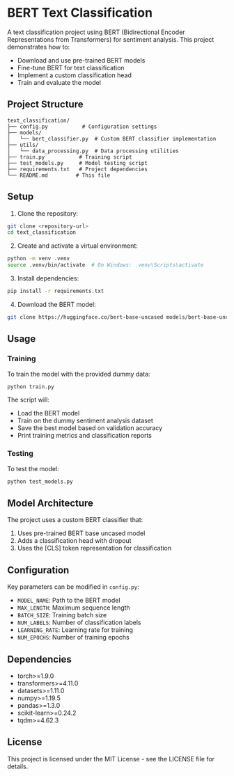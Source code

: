# BERT Text Classification

A text classification project using BERT (Bidirectional Encoder Representations from Transformers) for sentiment analysis. This project demonstrates how to:
- Download and use pre-trained BERT models
- Fine-tune BERT for text classification
- Implement a custom classification head
- Train and evaluate the model

## Project Structure

```
text_classification/
├── config.py           # Configuration settings
├── models/
│   └── bert_classifier.py  # Custom BERT classifier implementation
├── utils/
│   └── data_processing.py  # Data processing utilities
├── train.py           # Training script
├── test_models.py     # Model testing script
├── requirements.txt   # Project dependencies
└── README.md         # This file
```

## Setup

1. Clone the repository:
```bash
git clone <repository-url>
cd text_classification
```

2. Create and activate a virtual environment:
```bash
python -m venv .venv
source .venv/bin/activate  # On Windows: .venv\Scripts\activate
```

3. Install dependencies:
```bash
pip install -r requirements.txt
```

4. Download the BERT model:
```bash
git clone https://huggingface.co/bert-base-uncased models/bert-base-uncased
```

## Usage

### Training

To train the model with the provided dummy data:
```bash
python train.py
```

The script will:
- Load the BERT model
- Train on the dummy sentiment analysis dataset
- Save the best model based on validation accuracy
- Print training metrics and classification reports

### Testing

To test the model:
```bash
python test_models.py
```

## Model Architecture

The project uses a custom BERT classifier that:
1. Uses pre-trained BERT base uncased model
2. Adds a classification head with dropout
3. Uses the [CLS] token representation for classification

## Configuration

Key parameters can be modified in `config.py`:
- `MODEL_NAME`: Path to the BERT model
- `MAX_LENGTH`: Maximum sequence length
- `BATCH_SIZE`: Training batch size
- `NUM_LABELS`: Number of classification labels
- `LEARNING_RATE`: Learning rate for training
- `NUM_EPOCHS`: Number of training epochs

## Dependencies

- torch>=1.9.0
- transformers>=4.11.0
- datasets>=1.11.0
- numpy>=1.19.5
- pandas>=1.3.0
- scikit-learn>=0.24.2
- tqdm>=4.62.3

## License

This project is licensed under the MIT License - see the LICENSE file for details. 